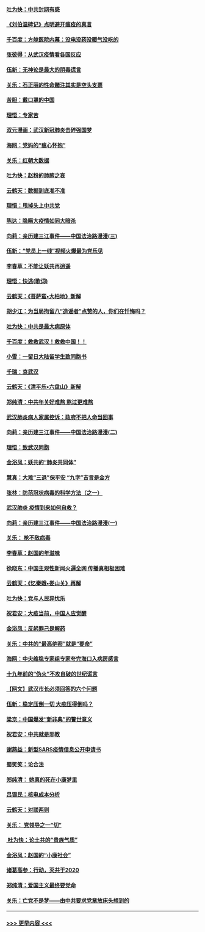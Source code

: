 #### [吐为快：中共封网有感](../pages/nsc993/n11852575.md?t=02081422) 
#### [《刘伯温碑记》点明避开瘟疫的真言](../pages/nsc993/n11852128.md?t=02081422) 
#### [千百度：方舱医院内幕：没电没药没暖气没吃的](../pages/nsc993/n11850211.md?t=02081422) 
#### [张彼得：从武汉疫情看各国反应](../pages/nsc993/n11850102.md?t=02081422) 
#### [伍新：无神论是最大的阴毒谎言](../pages/nsc993/n11846129.md?t=02081422) 
#### [关乐：石正丽的性命赌注其实是空头支票](../pages/nsc993/n11846109.md?t=02081422) 
#### [苦胆：戴口罩的中国](../pages/nsc993/n11845576.md?t=02081422) 
#### [理悟：专家苦](../pages/nsc993/n11845564.md?t=02081422) 
#### [双元漫画：武汉新冠肺炎击碎强国梦](../pages/nsc993/n11843320.md?t=02081422) 
#### [海网：党妈的“瘟心怀抱”](../pages/nsc993/n11840740.md?t=02081422) 
#### [关乐：红朝大数据](../pages/nsc993/n11840675.md?t=02081422) 
#### [吐为快：赵粉的肺腑之哀](../pages/nsc993/n11840618.md?t=02081422) 
#### [云鹤天：数据到底准不准](../pages/nsc993/n11840325.md?t=02081422) 
#### [理悟：甩掉头上中共党](../pages/nsc993/n11838826.md?t=02081422) 
#### [陈达：隐瞒大疫情如同大暗杀](../pages/nsc993/n11838771.md?t=02081422) 
#### [向莉：亲历建三江事件——中国法治路漫漫(三)](../pages/nsc993/n11831825.md?t=02081422) 
#### [伍新：“党员上一线”视频火爆最为党乐见](../pages/nsc993/n11838200.md?t=02081422) 
#### [李春草：不能让妖共再逍遥](../pages/nsc993/n11838102.md?t=02081422) 
#### [理悟：快逃(歌词)](../pages/nsc993/n11838083.md?t=02081422) 
#### [云鹤天：《菩萨蛮▪大柏地》新解](../pages/nsc993/n11838059.md?t=02081422) 
#### [胡少江：为当局拘留八“造谣者”点赞的人，你们在忏悔吗？](../pages/nsc993/n11836801.md?t=02081422) 
#### [吐为快：中共是最大病原体](../pages/nsc993/n11836748.md?t=02081422) 
#### [千百度：救救武汉！救救中国！！](../pages/nsc993/n11836145.md?t=02081422) 
#### [小雪：一留日大陆留学生致同胞书](../pages/nsc993/n11834624.md?t=02081422) 
#### [千瑞：哀武汉](../pages/nsc993/n11833647.md?t=02081422) 
#### [云鹤天：《清平乐▪六盘山》新解](../pages/nsc993/n11833611.md?t=02081422) 
#### [郑纯清：中共年关好难熬 熬过更难熬](../pages/nsc993/n11833489.md?t=02081422) 
#### [武汉肺炎病人家属控诉：政府不把人命当回事](../pages/nsc993/n11833205.md?t=02081422) 
#### [向莉：亲历建三江事件——中国法治路漫漫(二)](../pages/nsc993/n11829102.md?t=02081422) 
#### [理悟：致武汉同胞](../pages/nsc993/n11831522.md?t=02081422) 
#### [金浴凤：妖共的“肺炎共同体”](../pages/nsc993/n11829448.md?t=02081422) 
#### [慧真：大难“三退”保平安 “九字”吉言是金方](../pages/nsc993/n11829501.md?t=02081422) 
#### [张林：防范冠状病毒的科学方法（之一）](../pages/nsc993/n11828618.md?t=02081422) 
#### [武汉肺炎 疫情到来如何自救？](../pages/nsc993/n11827632.md?t=02081422) 
#### [向莉：亲历建三江事件——中国法治路漫漫(一)](../pages/nsc993/n11827190.md?t=02081422) 
#### [关乐： 枪不敌病毒](../pages/nsc993/n11826746.md?t=02081422) 
#### [李春草：赵国的年滋味](../pages/nsc993/n11826321.md?t=02081422) 
#### [徐晓东：中国主观性新闻火遍全网 传播真相极困难](../pages/nsc993/n11826508.md?t=02081422) 
#### [云鹤天：《忆秦娥▪娄山关》再解](../pages/nsc993/n11824682.md?t=02081422) 
#### [吐为快：党与人民异忧乐](../pages/nsc993/n11824660.md?t=02081422) 
#### [祝君安：大疫当前，中国人应觉醒](../pages/nsc993/n11821946.md?t=02081422) 
#### [金浴凤：反躬罪己是解药](../pages/nsc993/n11820280.md?t=02081422) 
#### [关乐：中共的“最高绝密”就是“要命”](../pages/nsc993/n11816946.md?t=02081422) 
#### [海网：中央维稳专家组专家夸完海口入病房感言](../pages/nsc993/n11815138.md?t=02081422) 
#### [十九年前的“伪火”不攻自破的世纪谎言](../pages/nsc993/n11813238.md?t=02081422) 
#### [【网文】武汉市长必须回答的六个问题](../pages/nsc993/n11813848.md?t=02081422) 
#### [伍新：稳定压倒一切 大疫压得倒吗？](../pages/nsc993/n11812634.md?t=02081422) 
#### [梁京：中国爆发“新非典”的警世意义](../pages/nsc993/n11812554.md?t=02081422) 
#### [祝君安：中共就是邪教](../pages/nsc993/n11812431.md?t=02081422) 
#### [谢燕益：新型SARS疫情信息公开申请书](../pages/nsc993/n11808840.md?t=02081422) 
#### [蜀笑笑：论合法](../pages/nsc993/n11808064.md?t=02081422) 
#### [郑纯清： 她真的死在小康梦里](../pages/nsc993/n11806623.md?t=02081422) 
#### [吕锡民：核电成本分析](../pages/nsc993/n11806284.md?t=02081422) 
#### [云鹤天：对联两则](../pages/nsc993/n11805957.md?t=02081422) 
#### [关乐： 党领导之一“切”](../pages/nsc993/n11804505.md?t=02081422) 
#### [ 吐为快：论土共的“贵族气质”](../pages/nsc993/n11804490.md?t=02081422) 
#### [金浴凤：赵国的“小康社会”](../pages/nsc993/n11804452.md?t=02081422) 
#### [诸葛高参：行动，灭共于2020](../pages/nsc993/n11804120.md?t=02081422) 
#### [郑纯清：爱国主义最终要党命](../pages/nsc993/n11802197.md?t=02081422) 
#### [关乐：亡党不是梦——由中共要求党章放床头想到的](../pages/nsc993/n11802156.md?t=02081422) 

----
#### [ >>> 更早内容 <<< ](../indexes/nsc993-earlier.md)
